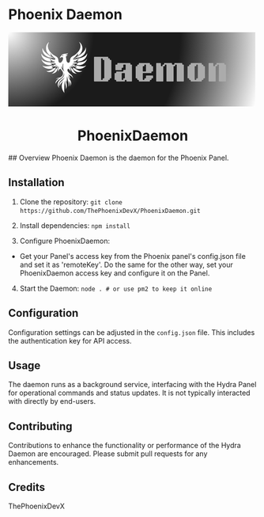 # Phoenix Daemon

![PhoenixDaemon Logo](https://raw.githubusercontent.com/ThePhoenixDevX/PhoenixDaemon/refs/heads/main/daemon.webp)

<h1 align="center">PhoenixDaemon</h1>
## Overview
Phoenix Daemon is the daemon for the Phoenix Panel.

## Installation
1. Clone the repository:
`git clone https://github.com/ThePhoenixDevX/PhoenixDaemon.git`

2. Install dependencies:
`npm install`

3. Configure PhoenixDaemon:
- Get your Panel's access key from the Phoenix panel's config.json file and set it as 'remoteKey'. Do the same for the other way, set your PhoenixDaemon access key and configure it on the Panel.

4. Start the Daemon:
`node . # or use pm2 to keep it online`

## Configuration
Configuration settings can be adjusted in the `config.json` file. This includes the authentication key for API access.

## Usage
The daemon runs as a background service, interfacing with the Hydra Panel for operational commands and status updates. It is not typically interacted with directly by end-users.

## Contributing
Contributions to enhance the functionality or performance of the Hydra Daemon are encouraged. Please submit pull requests for any enhancements.


## Credits
ThePhoenixDevX

